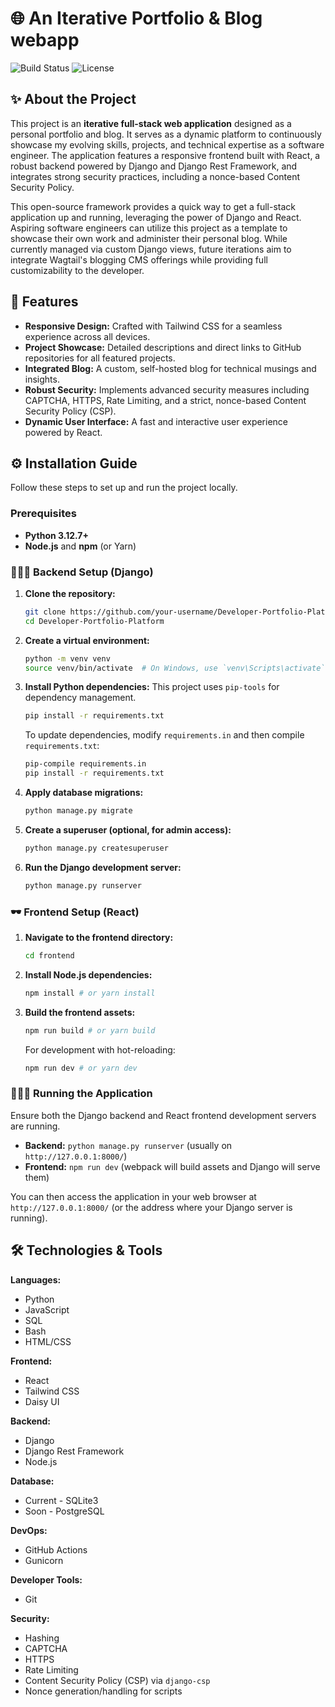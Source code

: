 # 🌐 An Iterative Portfolio & Blog webapp

![Build Status](https://img.shields.io/badge/Build-Passing-brightgreen)
![License](https://img.shields.io/badge/License-MIT-blue)

## ✨ About the Project

This project is an **iterative full-stack web application** designed as a personal portfolio and blog. It serves as a dynamic platform to continuously showcase my evolving skills, projects, and technical expertise as a software engineer. The application features a responsive frontend built with React, a robust backend powered by Django and Django Rest Framework, and integrates strong security practices, including a nonce-based Content Security Policy.

This open-source framework provides a quick way to get a full-stack application up and running, leveraging the power of Django and React. Aspiring software engineers can utilize this project as a template to showcase their own work and administer their personal blog. While currently managed via custom Django views, future iterations aim to integrate Wagtail's blogging CMS offerings while providing full customizability to the developer. 

## 🚀 Features

*   **Responsive Design:** Crafted with Tailwind CSS for a seamless experience across all devices.
*   **Project Showcase:** Detailed descriptions and direct links to GitHub repositories for all featured projects.
*   **Integrated Blog:** A custom, self-hosted blog for technical musings and insights.
*   **Robust Security:** Implements advanced security measures including CAPTCHA, HTTPS, Rate Limiting, and a strict, nonce-based Content Security Policy (CSP).
*   **Dynamic User Interface:** A fast and interactive user experience powered by React.

## ⚙️ Installation Guide

Follow these steps to set up and run the project locally.

### Prerequisites

*   **Python 3.12.7+**
*   **Node.js** and **npm** (or Yarn)

### 🧑🏽‍💻 Backend Setup (Django)

1.  **Clone the repository:**
    ```bash
    git clone https://github.com/your-username/Developer-Portfolio-Platform.git
    cd Developer-Portfolio-Platform
    ```
2.  **Create a virtual environment:**
    ```bash
    python -m venv venv
    source venv/bin/activate  # On Windows, use `venv\Scripts\activate`
    ```
3.  **Install Python dependencies:**
    This project uses `pip-tools` for dependency management.
    ```bash
    pip install -r requirements.txt
    ```
    To update dependencies, modify `requirements.in` and then compile `requirements.txt`:
    ```bash
    pip-compile requirements.in
    pip install -r requirements.txt
    ```
4.  **Apply database migrations:**
    ```bash
    python manage.py migrate
    ```
5.  **Create a superuser (optional, for admin access):**
    ```bash
    python manage.py createsuperuser
    ```
6.  **Run the Django development server:**
    ```bash
    python manage.py runserver
    ```

### 🕶️ Frontend Setup (React)

1.  **Navigate to the frontend directory:**
    ```bash
    cd frontend
    ```
2.  **Install Node.js dependencies:**
    ```bash
    npm install # or yarn install
    ```
3.  **Build the frontend assets:**
    ```bash
    npm run build # or yarn build
    ```
    For development with hot-reloading:
    ```bash
    npm run dev # or yarn dev
    ```

### 🏃🏽‍♂️ Running the Application

Ensure both the Django backend and React frontend development servers are running.

*   **Backend:** `python manage.py runserver` (usually on `http://127.0.0.1:8000/`)
*   **Frontend:** `npm run dev` (webpack will build assets and Django will serve them)

You can then access the application in your web browser at `http://127.0.0.1:8000/` (or the address where your Django server is running).

## 🛠️ Technologies & Tools

**Languages:**
*   Python
*   JavaScript
*   SQL
*   Bash
*   HTML/CSS

**Frontend:**
*   React
*   Tailwind CSS
*   Daisy UI

**Backend:**
*   Django
*   Django Rest Framework
*   Node.js

**Database:**
*   Current - SQLite3
*   Soon - PostgreSQL

**DevOps:**
*   GitHub Actions
*   Gunicorn

**Developer Tools:**
*   Git

**Security:**
*   Hashing
*   CAPTCHA
*   HTTPS
*   Rate Limiting
*   Content Security Policy (CSP) via `django-csp`
*   Nonce generation/handling for scripts